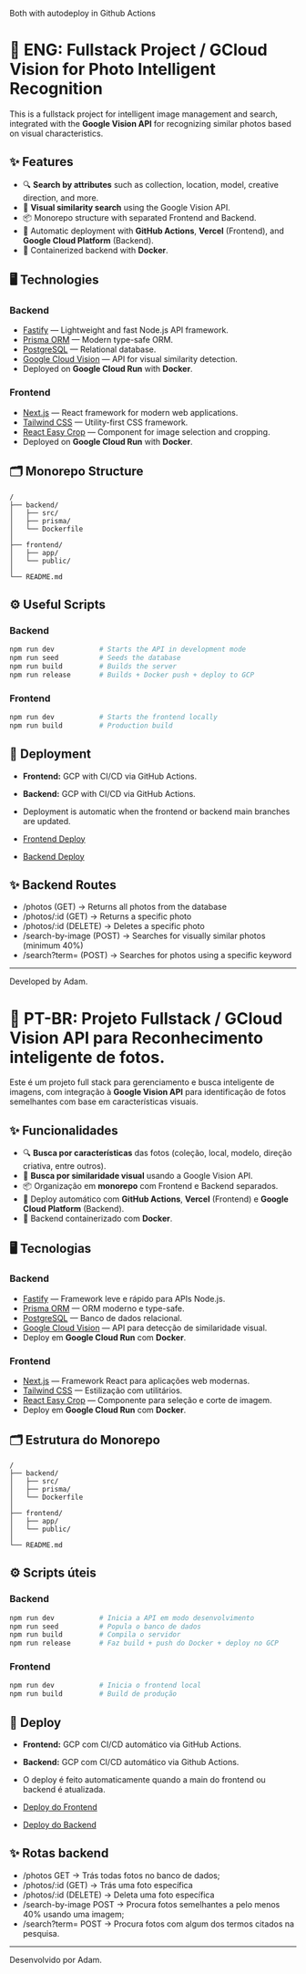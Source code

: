 Both with autodeploy in Github Actions

# 📸 ENG: Fullstack Project / GCloud Vision for Photo Intelligent Recognition

This is a fullstack project for intelligent image management and search, integrated with the **Google Vision API** for recognizing similar photos based on visual characteristics.

## ✨ Features

- 🔍 **Search by attributes** such as collection, location, model, creative direction, and more.
- 🧠 **Visual similarity search** using the Google Vision API.
- 📦 Monorepo structure with separated Frontend and Backend.
- 🚀 Automatic deployment with **GitHub Actions**, **Vercel** (Frontend), and **Google Cloud Platform** (Backend).
- 🐳 Containerized backend with **Docker**.

## 🖥️ Technologies

### Backend
- [Fastify](https://fastify.dev/) — Lightweight and fast Node.js API framework.
- [Prisma ORM](https://www.prisma.io/) — Modern type-safe ORM.
- [PostgreSQL](https://www.postgresql.org/) — Relational database.
- [Google Cloud Vision](https://cloud.google.com/vision) — API for visual similarity detection.
- Deployed on **Google Cloud Run** with **Docker**.

### Frontend
- [Next.js](https://nextjs.org/) — React framework for modern web applications.
- [Tailwind CSS](https://tailwindcss.com/) — Utility-first CSS framework.
- [React Easy Crop](https://github.com/ValeryBugakov/react-easy-crop) — Component for image selection and cropping.
- Deployed on **Google Cloud Run** with **Docker**.

## 🗂 Monorepo Structure

```
/
├── backend/
│   ├── src/
│   ├── prisma/
│   └── Dockerfile
│
├── frontend/
│   ├── app/
│   └── public/
│
└── README.md
```

## ⚙️ Useful Scripts

### Backend
```bash
npm run dev           # Starts the API in development mode
npm run seed          # Seeds the database
npm run build         # Builds the server
npm run release       # Builds + Docker push + deploy to GCP
```

### Frontend
```bash
npm run dev           # Starts the frontend locally
npm run build         # Production build
```

## 🚀 Deployment

- **Frontend:** GCP with CI/CD via GitHub Actions.
- **Backend:** GCP with CI/CD via GitHub Actions.

- Deployment is automatic when the frontend or backend main branches are updated.

- [Frontend Deploy](https://farm-rio-434732873433.us-central1.run.app)
- [Backend Deploy](https://photos-api-434732873433.us-central1.run.app)

## ✨ Backend Routes

- /photos (GET) -> Returns all photos from the database
- /photos/:id (GET) -> Returns a specific photo
- /photos/:id (DELETE) -> Deletes a specific photo
- /search-by-image (POST) -> Searches for visually similar photos (minimum 40%)
- /search?term=<term> (POST) -> Searches for photos using a specific keyword

---

Developed by Adam.


# 📸 PT-BR: Projeto Fullstack / GCloud Vision API para Reconhecimento inteligente de fotos.

Este é um projeto full stack para gerenciamento e busca inteligente de imagens, com integração à **Google Vision API** para identificação de fotos semelhantes com base em características visuais.

## ✨ Funcionalidades

- 🔍 **Busca por características** das fotos (coleção, local, modelo, direção criativa, entre outros).
- 🧠 **Busca por similaridade visual** usando a Google Vision API.
- 📦 Organização em **monorepo** com Frontend e Backend separados.
- 🚀 Deploy automático com **GitHub Actions**, **Vercel** (Frontend) e **Google Cloud Platform** (Backend).
- 🐳 Backend containerizado com **Docker**.

## 🖥️ Tecnologias

### Backend
- [Fastify](https://fastify.dev/) — Framework leve e rápido para APIs Node.js.
- [Prisma ORM](https://www.prisma.io/) — ORM moderno e type-safe.
- [PostgreSQL](https://www.postgresql.org/) — Banco de dados relacional.
- [Google Cloud Vision](https://cloud.google.com/vision) — API para detecção de similaridade visual.
- Deploy em **Google Cloud Run** com **Docker**.

### Frontend
- [Next.js](https://nextjs.org/) — Framework React para aplicações web modernas.
- [Tailwind CSS](https://tailwindcss.com/) — Estilização com utilitários.
- [React Easy Crop](https://github.com/ValeryBugakov/react-easy-crop) — Componente para seleção e corte de imagem.
- Deploy em **Google Cloud Run** com **Docker**.

## 🗂 Estrutura do Monorepo

```
/
├── backend/
│   ├── src/
│   ├── prisma/
│   └── Dockerfile
│
├── frontend/
│   ├── app/
│   └── public/
│
└── README.md
```

## ⚙️ Scripts úteis

### Backend
```bash
npm run dev           # Inicia a API em modo desenvolvimento
npm run seed          # Popula o banco de dados
npm run build         # Compila o servidor
npm run release       # Faz build + push do Docker + deploy no GCP
```

### Frontend
```bash
npm run dev           # Inicia o frontend local
npm run build         # Build de produção
```

## 🚀 Deploy

- **Frontend:** GCP com CI/CD automático via GitHub Actions.
- **Backend:** GCP com CI/CD automático via Github Actions.

- O deploy é feito automaticamente quando a main do frontend ou backend é atualizada.

- [Deploy do Frontend](https://farm-rio-434732873433.us-central1.run.app)
- [Deploy do Backend](https://photos-api-434732873433.us-central1.run.app)


## ✨ Rotas backend

- /photos GET -> Trás todas fotos no banco de dados;
- /photos/:id (GET) -> Trás uma foto específica
- /photos/:id (DELETE) -> Deleta uma foto específica
- /search-by-image POST -> Procura fotos semelhantes a pelo menos 40% usando uma imagem;
- /search?term=<term> POST -> Procura fotos com algum dos termos citados na pesquisa.

---

Desenvolvido por Adam.
